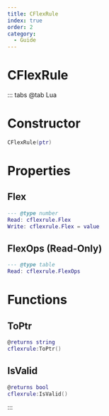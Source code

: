 ```yaml
---
title: CFlexRule
index: true
order: 2
category:
  - Guide
---
```


# CFlexRule

::: tabs
@tab Lua
# Constructor
```lua
CFlexRule(ptr)
```
# Properties
## Flex 
```lua
--- @type number
Read: cflexrule.Flex
Write: cflexrule.Flex = value
```
## FlexOps (Read-Only)
```lua
--- @type table
Read: cflexrule.FlexOps
```
# Functions
## ToPtr
```lua
@returns string
cflexrule:ToPtr()
```
## IsValid
```lua
@returns bool
cflexrule:IsValid()
```

:::